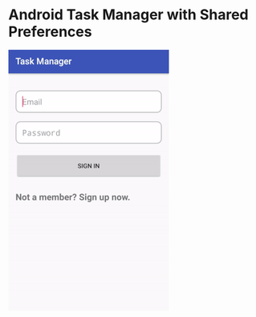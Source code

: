 # Android Task Manager with Shared Preferences
![maor shams](https://raw.githubusercontent.com/MaorS/Android-Proj-Task_Manager_SharedPreferences/master/task.gif)

